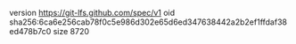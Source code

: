 version https://git-lfs.github.com/spec/v1
oid sha256:6ca6e256cab78f0c5e986d302e65d6ed347638442a2b2ef1ffdaf38ed478b7c0
size 8720
